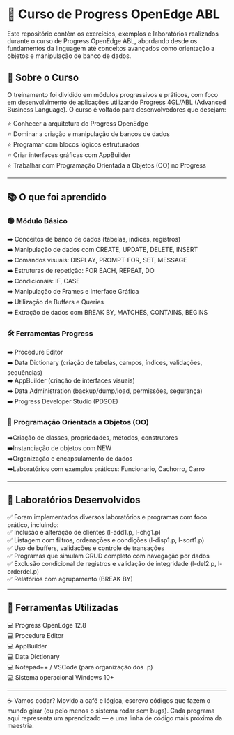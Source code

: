 # 🚀 Curso de Progress OpenEdge ABL

Este repositório contém os exercícios, exemplos e laboratórios realizados durante o curso de Progress OpenEdge ABL, abordando desde os fundamentos da linguagem até conceitos avançados como orientação a objetos e manipulação de banco de dados.

## 📘 Sobre o Curso

O treinamento foi dividido em módulos progressivos e práticos, com foco em desenvolvimento de aplicações utilizando Progress 4GL/ABL (Advanced Business Language). O curso é voltado para desenvolvedores que desejam:

⭐ Conhecer a arquitetura do Progress OpenEdge                                                                                     
⭐ Dominar a criação e manipulação de bancos de dados                                                                                     
⭐ Programar com blocos lógicos estruturados                                                                                     
⭐ Criar interfaces gráficas com AppBuilder                                                                                     
⭐ Trabalhar com Programação Orientada a Objetos (OO) no Progress                                                                                     

---

## 📚 O que foi aprendido

### 🟢 Módulo Básico

➡️ Conceitos de banco de dados (tabelas, índices, registros)                                                                                    
➡️ Manipulação de dados com CREATE, UPDATE, DELETE, INSERT                                                                                    
➡️ Comandos visuais: DISPLAY, PROMPT-FOR, SET, MESSAGE                                                                                    
➡️ Estruturas de repetição: FOR EACH, REPEAT, DO                                                                                    
➡️ Condicionais: IF, CASE                                                                                    
➡️ Manipulação de Frames e Interface Gráfica                                                                                    
➡️ Utilização de Buffers e Queries                                                                                    
➡️ Extração de dados com BREAK BY, MATCHES, CONTAINS, BEGINS                                                                                    

### 🛠️ Ferramentas Progress

➡️ Procedure Editor                                                                                    
➡️ Data Dictionary (criação de tabelas, campos, índices, validações, sequências)                                                                                    
➡️ AppBuilder (criação de interfaces visuais)                                                                                    
➡️ Data Administration (backup/dump/load, permissões, segurança)                                                                                    
➡️ Progress Developer Studio (PDSOE)                                                                                    

### 🧠 Programação Orientada a Objetos (OO)

➡️Criação de classes, propriedades, métodos, construtores                                                                                    
➡️Instanciação de objetos com NEW                                                                                    
➡️Organização e encapsulamento de dados                                                                                    
➡️Laboratórios com exemplos práticos: Funcionario, Cachorro, Carro                                                                                    

---

## 🧪 Laboratórios Desenvolvidos

✅ Foram implementados diversos laboratórios e programas com foco prático, incluindo:                                                                                    
✅ Inclusão e alteração de clientes (l-add1.p, l-chg1.p)                                                                                    
✅ Listagem com filtros, ordenações e condições (l-disp1.p, l-sort1.p)                                                                                   
✅ Uso de buffers, validações e controle de transações                                                                                   
✅ Programas que simulam CRUD completo com navegação por dados                                                                                   
✅ Exclusão condicional de registros e validação de integridade (l-del2.p, l-orderdel.p)                                                                                   
✅ Relatórios com agrupamento (BREAK BY)                                                                                   

---

## 🧰 Ferramentas Utilizadas

💻 Progress OpenEdge 12.8                                                                                   
💻 Procedure Editor                                                                                   
💻 AppBuilder                                                                                   
💻 Data Dictionary                                                                                                                                                                      
💻 Notepad++ / VSCode (para organização dos .p)                                                                                   
💻 Sistema operacional Windows 10+                                                                                   

---

☕ Vamos codar?
Movido a café e lógica, escrevo códigos que fazem o mundo girar (ou pelo menos o sistema rodar sem bugs).
Cada programa aqui representa um aprendizado — e uma linha de código mais próxima da maestria.
